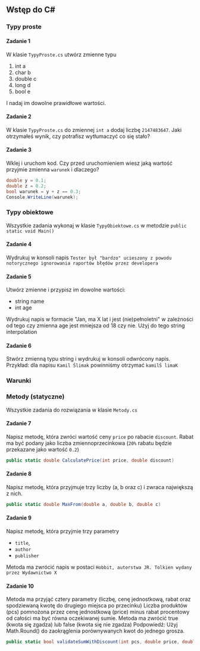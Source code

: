 ﻿## Wstęp do C#

### Typy proste

#### Zadanie 1
W klasie `TypyProste.cs` utwórz zmienne typu
1. int a
2. char b
3. double c
4. long d 
5. bool e

I nadaj im dowolne prawidłowe wartości.


#### Zadanie 2
W klasie `TypyProste.cs` do zmiennej `int a` dodaj liczbę `2147483647`. 
Jaki otrzymałeś wynik, czy potrafisz wytłumaczyć co się stało?

#### Zadanie 3
Wklej i uruchom kod. Czy przed uruchomieniem wiesz jaką wartość przyjmie zmienna `warunek` i dlaczego?
```csharp
double y = 0.1;
double z = 0.2;
bool warunek = y + z == 0.3;
Console.WriteLine(warunek);
```


### Typy obiektowe

Wszystkie zadania wykonaj w klasie `TypyObiektowe.cs` w metodzie `public static void Main()`

#### Zadanie 4
Wydrukuj w konsoli napis `Tester był "bardzo" ucieszony z powodu notorycznego ignorowania raportów błędów przez developera`


#### Zadanie 5
Utwórz zmienne i przypisz im dowolne wartości:
* string name
* int age

Wydrukuj napis w formacie "Jan, ma X lat i jest (nie)pełnoletni" w zależności od tego czy zmienna age jest mniejsza od 18 czy nie.
Użyj do tego string interpolation

#### Zadanie 6
Stwórz zmienną typu string i wydrukuj w konsoli odwrócony napis.
Przykład: dla napisu `Kamil Ślimak` powinniśmy otrzymać `kamilŚ limaK`


### Warunki


### Metody (statyczne)

Wszystkie zadania do rozwiązania w klasie `Metody.cs`

#### Zadanie 7
Napisz metodę, która zwróci wartość ceny `price` po rabacie `discount`.
Rabat ma być podany jako liczba zmiennoprzecinkowa (`20%` rabatu będzie przekazane jako wartość `0.2`)
```csharp
public static double CalculatePrice(int price, double discount)
```


#### Zadanie 8
Napisz metodę, która przyjmuje trzy liczby (a, b oraz c) i zwraca największą z nich.
```csharp
public static double MaxFrom(double a, double b, double c)
```


#### Zadanie 9
Napisz metodę, która przyjmie trzy parametry 
* `title`, 
* `author` 
* `publisher` 

Metoda ma zwrócić napis w postaci `Hobbit, autorstwa JR. Tolkien wydany przez Wydawnictwo X`


#### Zadanie 10
Metoda ma przyjąć cztery parametry (liczbę, cenę jednostkową, rabat oraz spodziewaną kwotę do drugiego miejsca po przecinku)
Liczba produktów (pcs) pomnożona przez cenę jednostkową (price) minus rabat procentowy od całości ma być równa oczekiwanej sumie.
Metoda ma zwrócić true (kwota się zgadza) lub false (kwota się nie zgadza)
Podpowiedź: Użyj Math.Round() do zaokrąglenia porównywanych kwot do jednego grosza.

```csharp
public static bool validateSumWithDiscount(int pcs, double price, double discount, double expectedSum)
```

